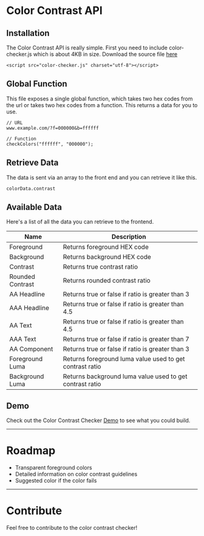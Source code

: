 # Color Contrast API

## Installation
The Color Contrast API is really simple. First you need to include color-checker.js which is about 4KB in size. Download the source file [here](https://colorcontrast.dev/api/color-checker.js)
```
<script src="color-checker.js" charset="utf-8"></script>
```

## Global Function
This file exposes a single global function, which takes two hex codes from the url or takes two hex codes from a function. This returns a data for you to use.
```
// URL
www.example.com/?f=000000&b=ffffff

// Function
checkColors("ffffff", "000000");
```

## Retrieve Data
The data is sent via an array to the front end and you can retrieve it like this.
```
colorData.contrast
```

## Available Data
Here's a list of all the data you can retrieve to the frontend.

|Name|Description|
|---|---|
|Foreground|Returns foreground HEX code|
|Background|Returns background HEX code|
|Contrast|Returns true contrast ratio|
|Rounded Contrast|Returns rounded contrast ratio|
|AA Headline|Returns true or false if ratio is greater than 3|
|AAA Headline|Returns true or false if ratio is greater than 4.5|
|AA Text|Returns true or false if ratio is greater than 4.5|
|AAA Text|Returns true or false if ratio is greater than 7|
|AA Component|Returns true or false if ratio is greater than 3|
|Foreground Luma|Returns foreground luma value used to get contrast ratio|
|Background Luma|Returns background luma value used to get contrast ratio|

## Demo
Check out the Color Contrast Checker [Demo](https://colorcontrast.dev/) to see what you could build.

---

# Roadmap
- Transparent foreground colors
- Detailed information on color contrast guidelines
- Suggested color if the color fails

---

# Contribute
Feel free to contribute to the color contrast checker!
